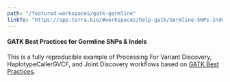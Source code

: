 ```yaml
---
path: "/featured-workspaces/gatk-germline"
linkTo: "https://app.terra.bio/#workspaces/help-gatk/Germline-SNPs-Indels-GATK4-hg38"
---
```


#### GATK Best Practices for Germline SNPs & Indels

This is a fully reproducible example of Processing For Variant Discovery, HaplotypeCallerGVCF, and Joint Discovery workflows based on [GATK Best Practices](https://software.broadinstitute.org/gatk/best-practices/workflow).

